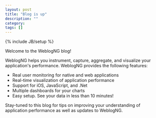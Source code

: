 ```yaml
---
layout: post
title: "Blog is up"
description: ""
category: 
tags: []
---
```

{% include JB/setup %}

Welcome to the WeblogNG blog!

WeblogNG helps you instrument, capture, aggregate, and visualize your application's performance.  WeblogNG provides the following features:

* Real user monitoring for native and web applications
* Real-time visualization of application performance
* Support for iOS, JavaScript, and .Net
* Multiple dashboards for your charts
* Easy setup. See your data in less than 10 minutes!

Stay-tuned to this blog for tips on improving your understanding of application performance as well as updates to WeblogNG.
